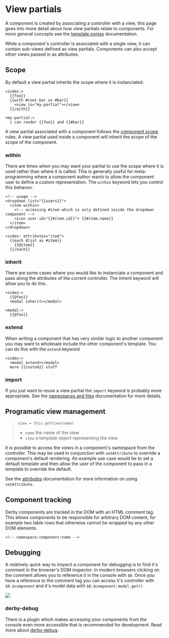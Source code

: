 # View partials

A component is created by associating a controller with a view, this page goes into more detail about how view partials relate to components. For more general concepts see the [template syntax](../views/template-syntax) documentation.

While a component's controller is associated with a single view, it can contain sub-views defined as view partials. Components can also accept other views passed in as attributes.

## Scope
By default a view partial inherits the scope where it is instanciated.  

```derby
<index:>
  {{foo}}
  {{with #root.bar as #bar}}
    <view is="my-partial"></view>
  {{/with}}

<my-partial:>
  i can render {{foo}} and {{#bar}}
```
A view partial associated with a component follows the [component scope](scope) rules. A view partial used inside a component will inherit the scope of the scope of the component.

### within

There are times when you may want your partial to use the scope where it is used rather than where it is called. This is generally useful for meta-programming where a component author wants to allow the component user to define a custom representation. The `within` keyword lets you control this behavior.

```derby
<!-- usage -->
<dropdown list="{{users}}">
  <item within>
    <!-- accessing #item which is only defined inside the dropdown component -->
    <icon user-id="{{#item.id}}"> {{#item.name}}
  </item>
</dropdown>

<index: attributes="item">
  {{each @list as #item}}
    {{@item}}
  {{/each}}
```

### inherit
There are some cases where you would like to instanciate a component and pass along the attributes of the current controller. The inherit keyword will allow you to do this.

```derby
<index:>
  {{@foo}}
  <modal inherit></modal>

<modal:>
  {{@foo}}
```

### extend
When writing a component that has very similar logic to another component you may want to wholesale include the other component's template. You can do this with the `extend` keyword

```derby
<index:>
  <modal extend></modal>
  more {{custom}} stuff
```

### import
If you just want to reuse a view partial the `import` keyword is probably more appropriate. See the [namespaces and files](../views/namespaces-and-files#structuring-views-in-multiple-files) documentation for more details.


## Programatic view management

> `view = this.getView(name)`
> * `name` the name of the view
> * `view` a template object representing the view 

It is possible to access the views in a component's namespace from the controller. This may be used in conjunction with `setAttribute` to override a component's default rendering.
An example use case would be to set a default template and then allow the user of the component to pass in a template to override the default.

See the [attributes](scope#attributes-vs-model-data) documentation for more information on using `setAttribute`.


## Component tracking
Derby components are tracked in the DOM with an HTML comment tag. This allows components to be responsible for arbitrary DOM content, for example two table rows that otherwise cannot be wrapped by any other DOM elements.

```derby
<!-- namespace:component:name -->
```

## Debugging

A relatively quick way to inspect a component for debugging is to find it's comment in the browser's DOM inspector. 
In modern browsers clicking on the comment allows you to reference it in the console with `$0`. 
Once you have a reference to the comment tag you can access it's controller with `$0.$component` and it's model data with `$0.$component.model.get()`

<img src="/images/docs/charts-debug.png">

### derby-debug
There is a plugin which makes accessing your components from the console even more accessible that is recommended for development.
Read more about [derby-debug](https://github.com/derbyjs/derby-debug).
